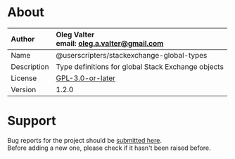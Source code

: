 
# About

| Author       | Oleg Valter<br>email: [oleg.a.valter@gmail.com](mailto:oleg.a.valter@gmail.com) |
| :----------- | :----------------------- |
| Name         | @userscripters/stackexchange-global-types    |
| Description  | Type definitions for global Stack Exchange objects           |
| License      | [GPL-3.0-or-later](https://spdx.org/licenses/GPL-3.0-or-later)                 |
| Version      | 1.2.0               |

# Support

Bug reports for the project should be [submitted here](https://github.com/userscripters/stackexchange-global-types/issues).
<br>Before adding a new one, please check if it hasn't been raised before.
  